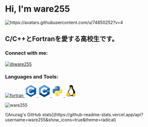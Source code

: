 <h1>Hi, I'm ware255</h1>
<img src="https://avatars.githubusercontent.com/u/74850252?v=4" alt="https://avatars.githubusercontent.com/u/74850252?v=4">
<h2>C/C++とFortranを愛する高校生です。</h2>
<h3 align="left">Connect with me:</h3>
<p align="left">
<a href="https://twitter.com/@ware255" target="blank"><img align="center" src="https://raw.githubusercontent.com/rahuldkjain/github-profile-readme-generator/master/src/images/icons/Social/twitter.svg" alt="@ware255" height="30" width="40" /></a>
</p>

<h3 align="left">Languages and Tools:</h3>
<p align="left">
    <a href="https://fortran-lang.org/" target="_blank" rel="noreferrer">
        <img src="https://fortran-lang.org/assets/img/fortran_logo_256x256.png" alt="fortran" width="40" height="40"/>
    </a>
    <a href="https://www.cprogramming.com/" target="_blank" rel="noreferrer">
        <img src="https://raw.githubusercontent.com/devicons/devicon/master/icons/c/c-original.svg" alt="c" width="40" height="40"/>
    </a>
    <a href="https://www.w3schools.com/cpp/" target="_blank" rel="noreferrer">
        <img src="https://raw.githubusercontent.com/devicons/devicon/master/icons/cplusplus/cplusplus-original.svg" alt="cplusplus" width="40" height="40"/>
    </a>
    <a href="https://www.python.org" target="_blank" rel="noreferrer">
        <img src="https://raw.githubusercontent.com/devicons/devicon/master/icons/python/python-original.svg" alt="python" width="40" height="40"/>
    </a>
    <a href="https://www.linux.org/" target="_blank" rel="noreferrer">
        <img src="https://raw.githubusercontent.com/devicons/devicon/master/icons/linux/linux-original.svg" alt="linux" width="40" height="40"/>
    </a>
</p>
<p>
    <img align="center" src="https://github-readme-stats.vercel.app/api/top-langs?username=ware255&show_icons=true&locale=en&layout=compact" alt="ware255"/>
</p>
![Anurag's GitHub stats](https://github-readme-stats.vercel.app/api?username=ware255&show_icons=true&theme=radical)
